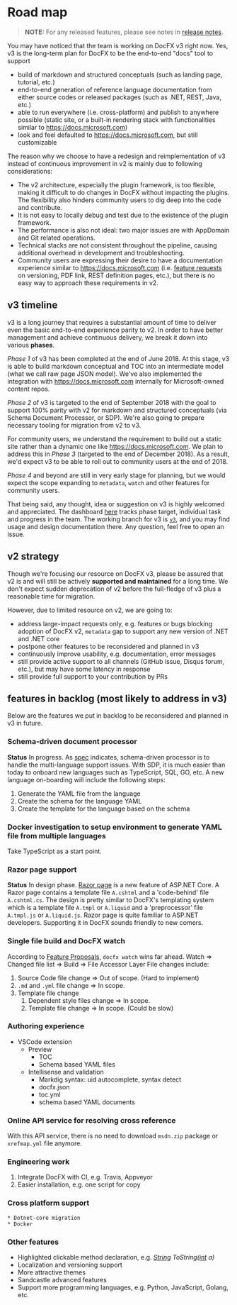 # Road map

> **NOTE:**
> For any released features, please see notes in [release notes](RELEASENOTE.md).

You may have noticed that the team is working on DocFX v3 right now. Yes, v3 is the long-term plan for DocFX to be the end-to-end "docs" tool to support

- build of markdown and structured conceptuals (such as landing page, tutorial, etc.)
- end-to-end generation of reference language documentation from either source codes or released packages (such as .NET, REST, Java, etc.)
- able to run everywhere (i.e. cross-platform) and publish to anywhere possible (static site, or a built-in rendering stack with functionalities similar to <https://docs.microsoft.com>)
- look and feel defaulted to <https://docs.microsoft.com>, but still customizable

The reason why we choose to have a redesign and reimplementation of v3 instead of continuous improvement in v2 is mainly due to following considerations:

- The v2 architecture, especially the plugin framework, is too flexible, making it difficult to do changes in DocFX without impacting the plugins. The flexibility also hinders community users to dig deep into the code and contribute.
- It is not easy to locally debug and test due to the existence of the plugin framework.
- The performance is also not ideal: two major issues are with AppDomain and Git related operations.
- Technical stacks are not consistent throughout the pipeline, causing additional overhead in development and troubleshooting.
- Community users are expressing their desire to have a documentation experience similar to <https://docs.microsoft.com> (i.e. [feature requests](README.md#collecting-feedbacks-and-proposals-for-docfx) on versioning, PDF link, REST definition pages, etc.), but there is no easy way to approach these requirements in v2.

## v3 timeline

v3 is a long journey that requires a substantial amount of time to deliver even the basic end-to-end experience parity to v2. In order to have better management and achieve continuous delivery, we break it down into various **phases**.

*Phase 1* of v3 has been completed at the end of June 2018. At this stage, v3 is able to build markdown conceptual and TOC into an intermediate model (what we call raw page JSON model). We've also implemented the integration with <https://docs.microsoft.com> internally for Microsoft-owned content repos.

*Phase 2* of v3 is targeted to the end of September 2018 with the goal to support 100% parity with v2 for markdown and structured conceptuals (via Schema Document Processor, or SDP). We're also going to prepare necessary tooling for migration from v2 to v3.

For community users, we understand the requirement to build out a static site rather than a dynamic one like <https://docs.microsoft.com>. We plan to address this in *Phase 3* (targeted to the end of December 2018). As a result, we'd expect v3 to be able to roll out to community users at the end of 2018.

*Phase 4* and beyond are still in very early stage for planning, but we would expect the scope expanding to `metadata`, `watch` and other features for community users.

That being said, any thought, idea or suggestion on v3 is highly welcomed and appreciated. The dashboard [here](https://github.com/dotnet/docfx/projects/1) tracks phase target, individual task and progress in the team. The working branch for v3 is [`v3`](https://github.com/dotnet/docfx/tree/v3), and you may find usage and design documentation there. Any question, feel free to open an issue.

## v2 strategy

Though we're focusing our resource on DocFX v3, please be assured that v2 is and will still be actively **supported and maintained** for a long time. We don't expect sudden deprecation of v2 before the full-fledge of v3 plus a reasonable time for migration.

However, due to limited resource on v2, we are going to:

- address large-impact requests only, e.g. features or bugs blocking adoption of DocFX v2, `metadata` gap to support any new version of .NET and .NET core
- postpone other features to be reconsidered and planned in v3
- continuously improve usability, e.g. documentation, error messages
- still provide active support to all channels (GitHub issue, Disqus forum, etc.), but may have some latency in response
- still provide full support to your contribution by PRs

## features in backlog (most likely to address in v3)

Below are the features we put in backlog to be reconsidered and planned in v3 in future.

### Schema-driven document processor

**Status** In progress. As [spec](Documentation/spec/docfx_document_schema.md) indicates, schema-driven processor is to handle the multi-language support issues. With SDP, it is much easier than today to onboard new languages such as TypeScript, SQL, GO, etc. A new language on-boarding will include the following steps:

1. Generate the YAML file from the language
2. Create the schema for the language YAML
3. Create the template for the language based on the schema

### Docker investigation to setup environment to generate YAML file from multiple languages

Take TypeScript as a start point.

### Razor page support

**Status** In design phase. 
    [Razor page](https://docs.microsoft.com/en-us/aspnet/core/mvc/razor-pages/) is a new feature of ASP.NET Core. A Razor page contains a template file `A.cshtml` and a 'code-behind' file `A.cshtml.cs`. The design is pretty similar to DocFX's templating system which is a template file `A.tmpl` or `A.liquid` and a 'preprocessor' file `A.tmpl.js` or `A.liquid.js`. 
    Razor page is quite familiar to ASP.NET developers. Supporting it in DocFX sounds friendly to new comers.
    
### Single file build and DocFX watch

According to [Feature Proposals](http://feathub.com/docascode/docfx-feature-proposals), `docfx watch` wins far ahead.
Watch => Changed file list => Build => File Accessor Layer
File changes include:

1. Source Code file change => Out of scope. (Hard to implement)
2. `.md` and `.yml` file change => In scope.
3. Template file change
    1. Dependent style files change => In scope.
    2. Template file change => In scope. (Could be slow)

### Authoring experience

* VSCode extension
    * Preview
        * TOC
        * Schema based YAML files
    * Intellisense and validation
        * Markdig syntax: uid autocomplete, syntax detect
        * docfx.json
        * toc.yml
        * schema based YAML documents

### Online API service for resolving cross reference

With this API service, there is no need to download `msdn.zip` package or `xrefmap.yml` file anymore.

### Engineering work

1. Integrate DocFX with CI, e.g. Travis, Appveyor
2. Easier installation, e.g. one script for copy

### Cross platform support

    * Dotnet-core migration
    * Docker

### Other features

* Highlighted clickable method declaration, e.g. *[String]() ToString([int]() a)*
* Localization and versioning support
* More attractive themes
* Sandcastle advanced features
* Support more programming languages, e.g. Python, JavaScript, Golang, etc.
